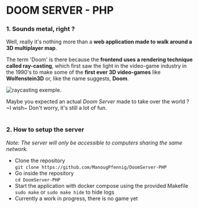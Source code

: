 # DOOM SERVER - PHP
### 1. Sounds metal, right ?

Well, really it's nothing more than a **web application made to walk around a 3D multiplayer map**.

The term 'Doom' is there because the **frontend uses a rendering technique called ray-casting**, which first saw the light in the video-game industry in the 1990's to make some of the **first ever 3D video-games** like **Wolfenstein3D** or, like the name suggests, **Doom**.

![raycasting exemple.](https://upload.wikimedia.org/wikipedia/commons/e/e7/Simple_raycasting_with_fisheye_correction.gif)

Maybe you expected an actual *Doom Server* made to take over the world ? ~I wish~ Don't worry, it's still a lot of fun.
<br/><br/>

### 2. How to setup the server
*Note: The server will only be accessible to computers sharing the same network.*

- Clone the repository\
```git clone https://github.com/ManougPfennig/DoomServer-PHP```
- Go inside the repository\
```cd DoomServer-PHP```
- Start the application with docker compose using the provided Makefile\
```sudo make``` or ```sudo make hide``` to hide logs
- Currently a work in progress, there is no game yet
